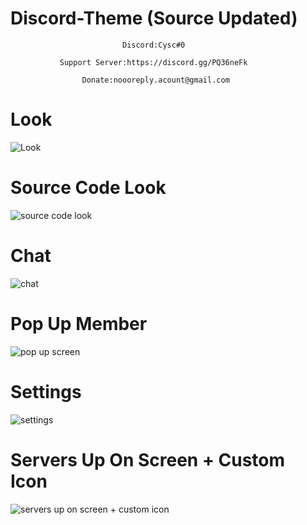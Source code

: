 # Discord-Theme (Source Updated)

                             Discord:Cysc#0                                    
                                                                                             
               Support Server:https://discord.gg/PQ36neFk                           
                                                                                         
                    Donate:noooreply.acount@gmail.com                                 

# Look
![Look](https://user-images.githubusercontent.com/80650301/111208614-45c00700-85cb-11eb-9092-63568d4ca2c3.png)
# Source Code Look
![source code look](https://user-images.githubusercontent.com/80650301/111208717-69834d00-85cb-11eb-9b4b-78f9dd3d9daf.png)
# Chat
![chat](https://user-images.githubusercontent.com/80650301/111208767-77d16900-85cb-11eb-8018-3dda42e46903.png)
# Pop Up Member
![pop up screen](https://user-images.githubusercontent.com/80650301/111208838-90da1a00-85cb-11eb-89d6-9c47990e0730.png)
# Settings
![settings](https://user-images.githubusercontent.com/80650301/111208945-aea77f00-85cb-11eb-9ffa-ebe31560dd57.png)
# Servers Up On Screen + Custom Icon
![servers up on screen + custom icon](https://user-images.githubusercontent.com/80650301/111209038-c979f380-85cb-11eb-8505-46670a067647.png)

